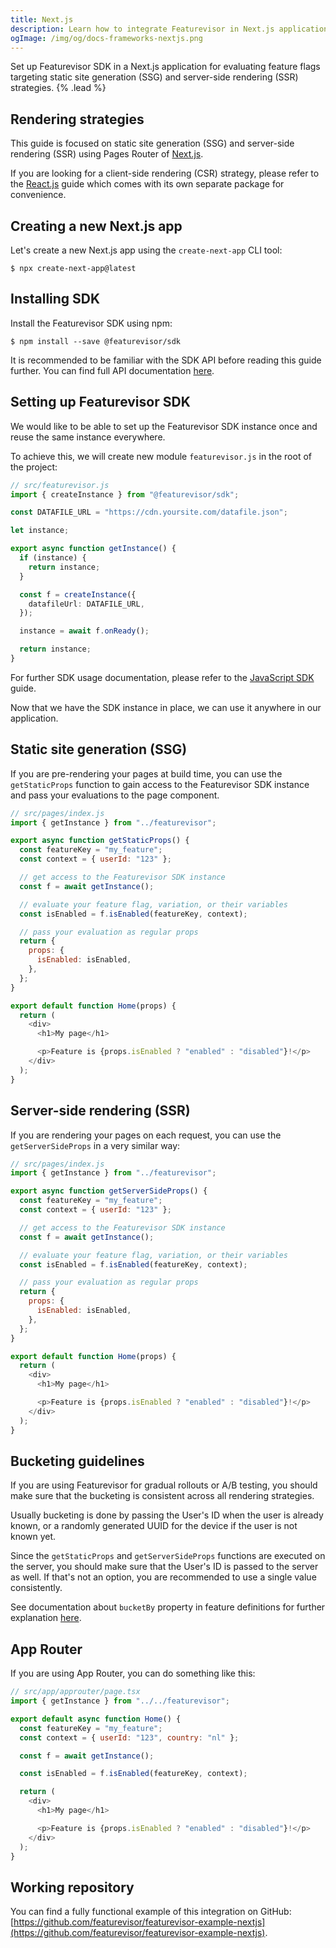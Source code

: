```yaml
---
title: Next.js
description: Learn how to integrate Featurevisor in Next.js applications for evaluating feature flags
ogImage: /img/og/docs-frameworks-nextjs.png
---
```


Set up Featurevisor SDK in a Next.js application for evaluating feature flags targeting static site generation (SSG) and server-side rendering (SSR) strategies. {% .lead %}

## Rendering strategies

This guide is focused on static site generation (SSG) and server-side rendering (SSR) using Pages Router of [Next.js](https://nextjs.org/docs).

If you are looking for a client-side rendering (CSR) strategy, please refer to the [React.js](/docs/react) guide which comes with its own separate package for convenience.

## Creating a new Next.js app

Let's create a new Next.js app using the `create-next-app` CLI tool:

```
$ npx create-next-app@latest
```

## Installing SDK

Install the Featurevisor SDK using npm:

```
$ npm install --save @featurevisor/sdk
```

It is recommended to be familiar with the SDK API before reading this guide further. You can find full API documentation [here](/docs/sdks).

## Setting up Featurevisor SDK

We would like to be able to set up the Featurevisor SDK instance once and reuse the same instance everywhere.

To achieve this, we will create new module `featurevisor.js` in the root of the project:

```ts
// src/featurevisor.js
import { createInstance } from "@featurevisor/sdk";

const DATAFILE_URL = "https://cdn.yoursite.com/datafile.json";

let instance;

export async function getInstance() {
  if (instance) {
    return instance;
  }

  const f = createInstance({
    datafileUrl: DATAFILE_URL,
  });

  instance = await f.onReady();

  return instance;
}
```

For further SDK usage documentation, please refer to the [JavaScript SDK](/docs/sdks) guide.

Now that we have the SDK instance in place, we can use it anywhere in our application.

## Static site generation (SSG)

If you are pre-rendering your pages at build time, you can use the `getStaticProps` function to gain access to the Featurevisor SDK instance and pass your evaluations to the page component.

```js
// src/pages/index.js
import { getInstance } from "../featurevisor";

export async function getStaticProps() {
  const featureKey = "my_feature";
  const context = { userId: "123" };

  // get access to the Featurevisor SDK instance
  const f = await getInstance();

  // evaluate your feature flag, variation, or their variables
  const isEnabled = f.isEnabled(featureKey, context);

  // pass your evaluation as regular props
  return {
    props: {
      isEnabled: isEnabled,
    },
  };
}

export default function Home(props) {
  return (
    <div>
      <h1>My page</h1>

      <p>Feature is {props.isEnabled ? "enabled" : "disabled"}!</p>
    </div>
  );
}
```

## Server-side rendering (SSR)

If you are rendering your pages on each request, you can use the `getServerSideProps` in a very similar way:

```js
// src/pages/index.js
import { getInstance } from "../featurevisor";

export async function getServerSideProps() {
  const featureKey = "my_feature";
  const context = { userId: "123" };

  // get access to the Featurevisor SDK instance
  const f = await getInstance();

  // evaluate your feature flag, variation, or their variables
  const isEnabled = f.isEnabled(featureKey, context);

  // pass your evaluation as regular props
  return {
    props: {
      isEnabled: isEnabled,
    },
  };
}

export default function Home(props) {
  return (
    <div>
      <h1>My page</h1>

      <p>Feature is {props.isEnabled ? "enabled" : "disabled"}!</p>
    </div>
  );
}
```

## Bucketing guidelines

If you are using Featurevisor for gradual rollouts or A/B testing, you should make sure that the bucketing is consistent across all rendering strategies.

Usually bucketing is done by passing the User's ID when the user is already known, or a randomly generated UUID for the device if the user is not known yet.

Since the `getStaticProps` and `getServerSideProps` functions are executed on the server, you should make sure that the User's ID is passed to the server as well. If that's not an option, you are recommended to use a single value consistently.

See documentation about `bucketBy` property in feature definitions for further explanation [here](/docs/features/#bucketing).

## App Router

If you are using App Router, you can do something like this:

```js
// src/app/approuter/page.tsx
import { getInstance } from "../../featurevisor";

export default async function Home() {
  const featureKey = "my_feature";
  const context = { userId: "123", country: "nl" };

  const f = await getInstance();

  const isEnabled = f.isEnabled(featureKey, context);

  return (
    <div>
      <h1>My page</h1>

      <p>Feature is {props.isEnabled ? "enabled" : "disabled"}!</p>
    </div>
  );
}
```

## Working repository

You can find a fully functional example of this integration on GitHub: [https://github.com/featurevisor/featurevisor-example-nextjs](https://github.com/featurevisor/featurevisor-example-nextjs).
